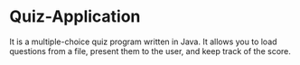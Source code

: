 # Quiz-Application
It is a multiple-choice quiz program written in Java. It allows you to load questions from a file, present them to the user, and keep track of the score.

